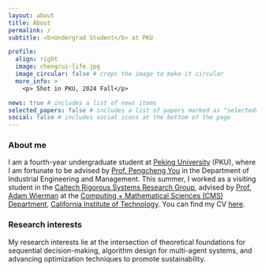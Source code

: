 ```yaml
---
layout: about
title: About
permalink: /
subtitle: <b>Undergrad Student</b> at PKU

profile:
  align: right
  image: chengrui-life.jpg
  image_circular: false # crops the image to make it circular
  more_info: >
    <p> Shot in PKU, 2024 Fall</p>

news: true # includes a list of news items
selected_papers: false # includes a list of papers marked as "selected={true}"
social: false # includes social icons at the bottom of the page
---
```


### About me

I am a fourth-year undergraduate student at [Peking University](https://www.pku.edu.cn) (PKU), where I am fortunate to be advised by [Prof. Pengcheng You](https://pengcheng-you.github.io/desires-lab/) in the Department of Industrial Engineering and Management. This summer, I worked as a visiting student in the [Caltech Rigorous Systems Research Group](http://rsrg.cms.caltech.edu), advised by [Prof. Adam Wierman](https://adamwierman.com) at the [Computing + Mathematical Sciences (CMS) Department](https://www.cms.caltech.edu), [California Institute of Technology](https://www.caltech.edu). You can find my CV [here](../assets/pdf/cv.pdf).

### Research interests

My research interests lie at the intersection of theoretical foundations for sequential decision-making, algorithm design for multi-agent systems, and advancing optimization techniques to promote sustainability.

<!-- Write your biography here. Tell the world about yourself. Link to your favorite [subreddit](http://reddit.com). You can put a picture in, too. The code is already in, just name your picture `prof_pic.jpg` and put it in the `img/` folder.

Put your address / P.O. box / other info right below your picture. You can also disable any of these elements by editing `profile` property of the YAML header of your `_pages/about.md`. Edit `_bibliography/papers.bib` and Jekyll will render your [publications page](/al-folio/publications/) automatically.

Link to your social media connections, too. This theme is set up to use [Font Awesome icons](https://fontawesome.com/) and [Academicons](https://jpswalsh.github.io/academicons/), like the ones below. Add your Facebook, Twitter, LinkedIn, Google Scholar, or just disable all of them. -->

